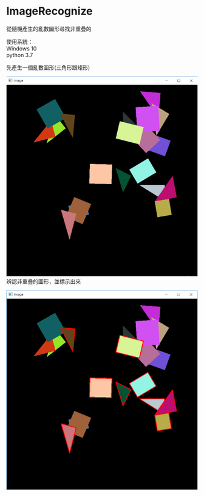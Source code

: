 # ImageRecognize
從隨機產生的亂數圖形尋找非重疊的  

使用系統：  
Windows 10  
python 3.7  


先產生一個亂數圖形(三角形跟矩形)  

![image](https://github.com/xenoz24/ImageRecognize/blob/master/Image1.png)
辨認非重疊的圖形，並標示出來  

![image](https://github.com/xenoz24/ImageRecognize/blob/master/Image2.png)
